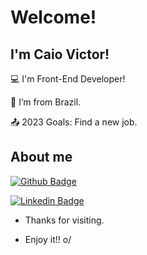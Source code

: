 # Welcome!

 

## I'm Caio Victor!

 

:computer: I'm Front-End Developer!

:house_with_garden: I’m from Brazil.

:outbox_tray: 2023 Goals: Find a new job.

 

## About me

[![Github Badge](https://img.shields.io/badge/-Github-000?style=flat-square&logo=Github&logoColor=white&link=https://github.com/CaioVictor3)](https://github.com/CaioVictor3)

[![Linkedin Badge](https://img.shields.io/badge/-LinkedIn-blue?style=flat-square&logo=Linkedin&logoColor=white&link=https://www.linkedin.com/in/caio-arantes/)](https://www.linkedin.com/in/caio-arantes/)

- Thanks for visiting.

- Enjoy it!! o/
